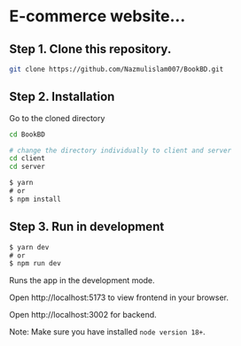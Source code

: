 # E-commerce website...

## Step 1. Clone this repository.

```sh
git clone https://github.com/Nazmulislam007/BookBD.git
```

## Step 2. Installation

Go to the cloned directory

```sh
cd BookBD

# change the directory individually to client and server
cd client
cd server
```

```js
$ yarn
# or
$ npm install
```

## Step 3. Run in development

```js
$ yarn dev
# or
$ npm run dev
```

Runs the app in the development mode.

Open http://localhost:5173 to view frontend in your browser.

Open http://localhost:3002 for backend.

Note: Make sure you have installed `node version 18+`.
